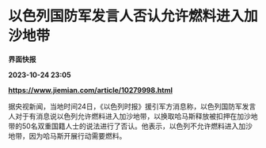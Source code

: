 # 以色列国防军发言人否认允许燃料进入加沙地带
**界面快报**

**2023-10-24 23:05**

**https://www.jiemian.com/article/10279998.html**

据央视新闻，当地时间24日，《以色列时报》援引军方消息称，以色列国防军发言人对于有消息说以色列允许燃料进入加沙地带，以换取哈马斯释放被扣押在加沙地带的50名双重国籍人士的说法进行了否认。他表示，以色列不允许燃料进入加沙地带，因为哈马斯开展行动需要燃料。